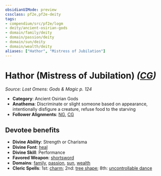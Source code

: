 ```yaml
---
obsidianUIMode: preview
cssclass: pf2e,pf2e-deity
tags:
- compendium/src/pf2e/logm
- deity/ancient-osirian-gods
- domain/family/deity
- domain/passion/deity
- domain/sun/deity
- domain/wealth/deity
aliases: ["Hathor", "Mistress of Jubilation"]
---
```

# Hathor (Mistress of Jubilation) *([CG](rules/traits/chaotic-good-b1.md))*  
*Source: Lost Omens: Gods & Magic p. 124*  

- **Category**: Ancient Osirian Gods
- **Anathema**: Discriminate or slight someone based on appearance, intentionally disfigure a creature, refuse food to the starving
- **Follower Alignments**: [NG](rules/traits/neutral-good-b1.md), [CG](rules/traits/chaotic-good-b1.md)

## Devotee benefits

- **Divine Ability**: Strength or Charisma
- **Divine Font**: [heal](compendium/spells/heal.md)
- **Divine Skill**: Performance
- **Favored Weapon**: [shortsword](compendium/equipment/items/shortsword.md)
- **Domains**: [family](compendium/setting/domains.md#Family), [passion](compendium/setting/domains.md#Passion), [sun](compendium/setting/domains.md#Sun), [wealth](compendium/setting/domains.md#Wealth)
- **Cleric Spells**: 1st: [charm](compendium/spells/charm.md); 2nd: [tree shape](compendium/spells/tree-shape.md); 8th: [uncontrollable dance](compendium/spells/uncontrollable-dance.md)